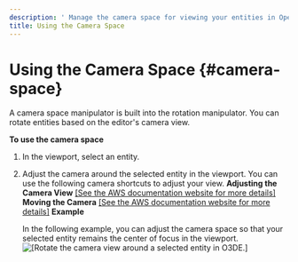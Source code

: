 ```yaml
---
description: ' Manage the camera space for viewing your entities in Open 3D Engine. '
title: Using the Camera Space
---
```

# Using the Camera Space {#camera-space}

A camera space manipulator is built into the rotation manipulator\. You can rotate entities based on the editor's camera view\.

**To use the camera space**

1. In the viewport, select an entity\.

1. Adjust the camera around the selected entity in the viewport\. You can use the following camera shortcuts to adjust your view\.
**Adjusting the Camera View**
[\[See the AWS documentation website for more details\]](/docs/userguide/camera-space)
**Moving the Camera**
[\[See the AWS documentation website for more details\]](/docs/userguide/camera-space)
**Example**

   In the following example, you can adjust the camera space so that your selected entity remains the center of focus in the viewport\.
![\[Rotate the camera view around a selected entity in O3DE.\]](/images/user-guide/viewportinteractionmodel/viewport-selection-model-5.gif)